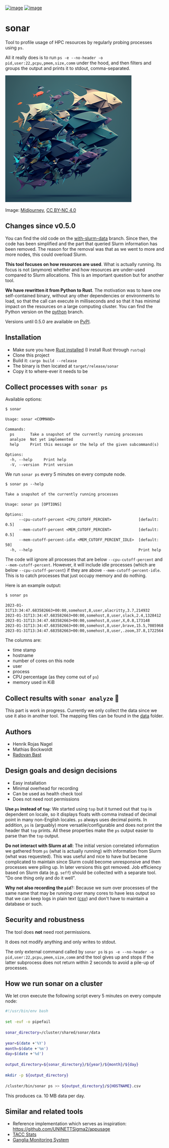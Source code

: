 [![image](https://github.com/NordicHPC/sonar/workflows/Test/badge.svg)](https://github.com/NordicHPC/sonar/actions)
[![image](https://img.shields.io/badge/license-%20GPL--v3.0-blue.svg)](LICENSE)


# sonar

Tool to profile usage of HPC resources by regularly probing processes using
`ps`.

All it really does is to run
`ps -e --no-header -o pid,user:22,pcpu,pmem,size,comm`
under the hood, and then filters and groups
the output and prints it to stdout, comma-separated.

![image of a fish swarm](img/sonar-small.png)

Image: [Midjourney](https://midjourney.com/), [CC BY-NC 4.0](https://creativecommons.org/licenses/by-nc/4.0/legalcode)


## Changes since v0.5.0

You can find the old code on the
[with-slurm-data](https://github.com/NordicHPC/sonar/tree/with-slurm-data)
branch.  Since then, the code has been simplified and the part that queried
Slurm information has been removed. The reason for the removal was that as we
went to more and more nodes, this could overload Slurm.

**This tool focuses on how resources are used**. What is actually running.  Its
focus is not (anymore) whether and how resources are under-used compared to
Slurm allocations. This is an important question but for another tool.

**We have rewritten it from Python to Rust**. The motivation was to have one
self-contained binary, without any other dependencies or environments to load,
so that the call can execute in milliseconds and so that it has minimal impact
on the resources on a large computing cluster. You can find the Python version
on the [python](https://github.com/NordicHPC/sonar/tree/python) branch.

Versions until 0.5.0 are available on [PyPI](https://pypi.org/project/sonar/).


## Installation

- Make sure you have [Rust installed](https://www.rust-lang.org/learn/get-started) (I install Rust through `rustup`)
- Clone this project
- Build it: `cargo build --release`
- The binary is then located at `target/release/sonar`
- Copy it to where-ever it needs to be


## Collect processes with `sonar ps`

Available options:
```console
$ sonar

Usage: sonar <COMMAND>

Commands:
  ps       Take a snapshot of the currently running processes
  analyze  Not yet implemented
  help     Print this message or the help of the given subcommand(s)

Options:
  -h, --help     Print help
  -V, --version  Print version
```

We run `sonar ps` every 5 minutes on every compute node.

```console
$ sonar ps --help

Take a snapshot of the currently running processes

Usage: sonar ps [OPTIONS]

Options:
      --cpu-cutoff-percent <CPU_CUTOFF_PERCENT>            [default: 0.5]
      --mem-cutoff-percent <MEM_CUTOFF_PERCENT>            [default: 0.5]
      --mem-cutoff-percent-idle <MEM_CUTOFF_PERCENT_IDLE>  [default: 50]
  -h, --help                                               Print help
```

The code will ignore all processes that are below `--cpu-cutoff-percent` and
`--mem-cutoff-percent`.  However, it will include idle processes (which are
below `--cpu-cutoff-percent`) if they are above `--mem-cutoff-percent-idle`.
This is to catch processes that just occupy memory and do nothing.


Here is an example output:
```console
$ sonar ps

2023-01-31T13:34:47.683582663+00:00,somehost,8,user,alacritty,3.7,214932
2023-01-31T13:34:47.683582663+00:00,somehost,8,user,slack,2.4,1328412
2023-01-31T13:34:47.683582663+00:00,somehost,8,user,X,0.8,173148
2023-01-31T13:34:47.683582663+00:00,somehost,8,user,brave,15.5,7085968
2023-01-31T13:34:47.683582663+00:00,somehost,8,user,.zoom,37.8,1722564
```

The columns are:
- time stamp
- hostname
- number of cores on this node
- user
- process
- CPU percentage (as they come out of `ps`)
- memory used in KiB


## Collect results with `sonar analyze` :construction:

This part is work in progress. Currently we only collect the data since we use
it also in another tool. The mapping files can be found in the [data](data)
folder.


## Authors

- Henrik Rojas Nagel
- Mathias Bockwoldt
- [Radovan Bast](https://bast.fr)


## Design goals and design decisions

- Easy installation
- Minimal overhead for recording
- Can be used as health check tool
- Does not need root permissions

**Use `ps` instead of `top`**:
We started using `top` but it turned out that `top` is dependent on locale, so
it displays floats with comma instead of decimal point in many non-English
locales. `ps` always uses decimal points. In addition, `ps` is (arguably) more
versatile/configurable and does not print the header that `top` prints. All
these properties make the `ps` output easier to parse than the `top` output.

**Do not interact with Slurm at all**:
The initial version correlated information we gathered from `ps` (what is
actually running) with information from Slurm (what was requested). This was
useful and nice to have but became complicated to maintain since Slurm could
become unresponsive and then processes were piling up. In later versions this
got removed.  Job efficiency based on Slurm data (e.g. `seff`) should be
collected with a separate tool.  "Do one thing only and do it well".

**Why not also recording the `pid`**?:
Because we sum over processes of the same name that may be running over many
cores to have less output so that we can keep logs in plain text
([csv](https://en.wikipedia.org/wiki/Comma-separated_values)) and don't have to
maintain a database or such.


## Security and robustness

The tool does **not** need root permissions.

It does not modify anything and only writes to stdout.

The only external command called by `sonar ps` is `ps -e --no-header -o
pid,user:22,pcpu,pmem,size,comm` and the tool gives up and stops if the latter
subprocess does not return within 2 seconds to avoid a pile-up of processes.


## How we run sonar on a cluster

We let cron execute the following script every 5 minutes on every compute node:
```bash
#!/usr/bin/env bash

set -euf -o pipefail

sonar_directory=/cluster/shared/sonar/data

year=$(date +'%Y')
month=$(date +'%m')
day=$(date +'%d')

output_directory=${sonar_directory}/${year}/${month}/${day}

mkdir -p ${output_directory}

/cluster/bin/sonar ps >> ${output_directory}/${HOSTNAME}.csv
```

This produces ca. 10 MB data per day.


## Similar and related tools

- Reference implementation which serves as inspiration:
  <https://github.com/UNINETTSigma2/appusage>
- [TACC Stats](https://github.com/TACC/tacc_stats)
- [Ganglia Monitoring System](http://ganglia.info/)
